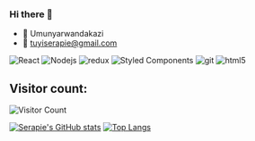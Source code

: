 ### Hi there 👋
- 👯 Umunyarwandakazi
- 📩 tuyiserapie@gmail.com
<!--
**serapieTuyishime/serapieTuyishime** is a ✨ _special_ ✨ repository because its `README.md` (this file) appears on your GitHub profile.

Here are some ideas to get you started:

- 🔭 I’m currently working on Myself
- 🌱 I’m currently learning NextJs
- 👯 I’m looking to collaborate ...
- 🤔 I’m looking for help with ...
- 💬 Ask me about ...
- 📫 How to reach me: https://www.linkedin.com/in/serapie-tuyishime-b0a9421a2/
* 😄 Pronouns: Umunyarwandakazi 
- ⚡ Fun fact: I love coding
-->
<img alt="React" src="https://img.shields.io/badge/-React-45b8d8?style=flat-square&logo=react&logoColor=white" /> <img alt="Nodejs" src="https://img.shields.io/badge/-Nodejs-43853d?style=flat-square&logo=Node.js&logoColor=white" /> <img alt="redux" src="https://img.shields.io/badge/-Redux-764ABC?style=flat-square&logo=redux&logoColor=white" /> <img alt="Styled Components" src="https://img.shields.io/badge/-Styled_Components-db7092?style=flat-square&logo=styled-components&logoColor=white" /> <img alt="git" src="https://img.shields.io/badge/-Git-F05032?style=flat-square&logo=git&logoColor=white" /> <img alt="html5" src="https://img.shields.io/badge/-HTML5-E34F26?style=flat-square&logo=html5&logoColor=white" />
  
  
## Visitor count:  
![Visitor Count](https://profile-counter.glitch.me/serapieTuyishime/count.svg)


[![Serapie's GitHub stats](https://github-readme-stats.vercel.app/api?username=serapieTuyishime&hide=isues,stars&?count_private=true&theme=radical)](https://github.com/anuraghazra/github-readme-stats)   [![Top Langs](https://github-readme-stats.vercel.app/api/top-langs/?username=serapieTuyishime&layout=compact)](https://github.com/anuraghazra/github-readme-stats)
